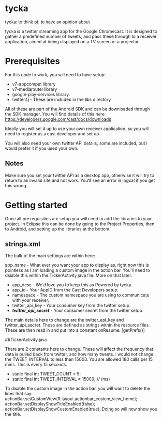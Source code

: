 tycka
==========

tycka: to think of, to have an opinion about

tycka is a twitter streaming app for the Google Chromecast. It is designed to gather a predefined number of tweets, and pass these through to a receiver application, aimed at being displayed on a TV screen or a projector.

# Prerequisites

For this code to work, you will need to have setup:
* v7-appcompat library
* v7-mediarouter library
* google-play-services library.
* twitter4j - These are included in the libs directory

All of these are part of the Android SDK and can be downloaded through the SDK manager. You will find details of this here: https://developers.google.com/cast/docs/downloads

Ideally you will set it up to use your own receiver application, so you will need to register as a cast developer and set up.

You will also need your own twitter API details, some are included, but I would prefer it if you used your own.

## Notes

Make sure you set your twitter API as a desktop app, otherwise it will try to return to an invalid site and not work. You'll see an error in logcat if you get this wrong.

# Getting started

Once all pre requisities are setup you will need to add the libraries to your project. In Eclipse this can be done by going to the Project Properties, then to Android, and setting up the libraries at the bottom.

## strings.xml

The bulk of the main settings are within here:

app_name - What ever you want your app to display as, right now this is pointless as I am loading a custom image in the action bar. You'll need to dsiable this within the TickerActivity.java file. More on that later.

* app_desc - We'd love you to keep this as Powered by tycka.
* app_id - Your AppID from the Cast Developers setup.
* namespace - The custom namespace you are using to communicate with your receiver.
* twitter_api_key - Your consumer key from the twitter setup.
* ***twitter_api_secret*** - Your consumer secret from the twitter setup.


The main details here to change are the twitter_api_key and twitter_api_secret. These are defined as strings within the resource files. These are then read in and put into a constant onResume. [getPrefs()]

##TickerActivity.java

There are 2 constants here to change. These will affect the frequency that data is pulled back from twitter, and how many tweets. I would not change the TWEET_INTERVAL to less than 15000. You are allowed 180 calls per 15 mins. This is every 15 seconds.
* static final int TWEET_COUNT = 5;
* static final int TWEET_INTERVAL = 15000; // (ms)

To disable the custom image in the action bar, you will want to delete the lines that say:
        actionBar.setCustomView(R.layout.actionbar_custom_view_home);
        actionBar.setDisplayShowTitleEnabled(false);
        actionBar.setDisplayShowCustomEnabled(true);
Doing so will now show you the title.

        
